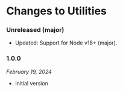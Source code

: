 # Changes to Utilities

### Unreleased (major)

- Updated: Support for Node v18+ (major).

### 1.0.0

_February 19, 2024_

- Initial version
